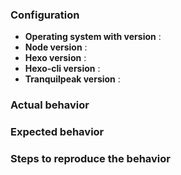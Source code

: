 <!-- use this template only to report a bug or ask a question -->
<!-- fill this part for bugs reporting or questions -->
### Configuration

 - **Operating system with version** : 
 - **Node version** : 
 - **Hexo version** : 
 - **Hexo-cli version** : 
 - **Tranquilpeak version** : <!-- Does the theme is original or modified? -->
 
<!-- fill this part for bugs reporting if needed  -->
### Actual behavior

<!-- fill this part for bugs reporting if needed  -->
### Expected behavior

<!-- fill this part for bugs reporting if needed -->
### Steps to reproduce the behavior
